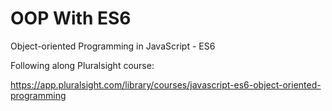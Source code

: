 # OOP With ES6
Object-oriented Programming in JavaScript - ES6

Following along Pluralsight course:

https://app.pluralsight.com/library/courses/javascript-es6-object-oriented-programming
